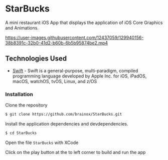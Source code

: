 # StarBucks
A mini restaurant iOS App that displays the application of iOS Core Graphics and Animations. 

https://user-images.githubusercontent.com/12437059/129940156-38b8391c-32b0-41d2-b60b-6b5b95874be2.mp4

## Technologies Used

* [Swift](https://developer.apple.com/swift/) - Swift is a general-purpose, multi-paradigm, compiled programming language developed by Apple Inc. for iOS, iPadOS, macOS, watchOS, tvOS, Linux, and z/OS

### Installation

Clone the repository
```sh
$ git clone https://github.com/brainox/StarBucks.git
```

Install the application dependencies and devdependencies.

```sh
$ cd StarBucks
```

Open the file `StarBucks` with XCode

Click on the play button at the to left corner to build and run the app

